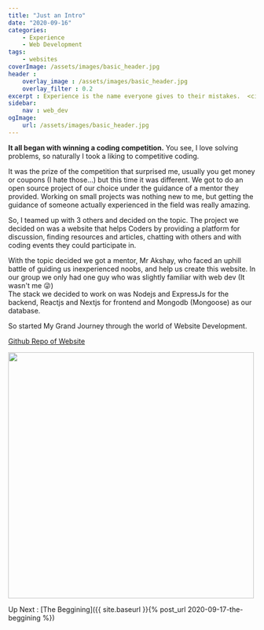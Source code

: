 ```yaml
---
title: "Just an Intro"
date: "2020-09-16"
categories: 
    - Experience
    - Web Development
tags:
    - websites
coverImage: /assets/images/basic_header.jpg
header : 
    overlay_image : /assets/images/basic_header.jpg
    overlay_filter : 0.2
excerpt : Experience is the name everyone gives to their mistakes.  <cite>Oscar Wilde</cite>
sidebar:
    nav : web_dev
ogImage: 
    url: /assets/images/basic_header.jpg
---
```


<strong>It all began with winning a coding competition.</strong> You see, I love solving problems, so naturally I took a liking to competitive coding. 

It was the prize of the competition that surprised me, usually you get money or coupons (I hate those...) but this time it was different. We got to do an open source project of our choice under the guidance of a mentor they provided. Working on small projects was nothing new to me, but getting the guidance of someone actually experienced in the field was really amazing.

So, I teamed up with 3 others and decided on the topic. The project we decided on was a website that helps Coders by providing a platform for discussion, finding resources and articles, chatting with others and with coding events they could participate in.

With the topic decided we got a mentor, Mr Akshay, who faced an uphill battle of guiding us inexperienced noobs, and help us create this website. In our group we only had one guy who was slightly familiar with web dev (It wasn't me &#128540;)  
The stack we decided to work on was Nodejs and ExpressJs for the backend, Reactjs and Nextjs for frontend and Mongodb (Mongoose) as our database.

So started My Grand Journey through the world of Website Development.

[Github Repo of Website](https://github.com/Scramjet911/Codestats)

<img src="{{ site.baseurl }}/assets/images/blog_meme.jpg" width=500>

Up Next : [The Beggining]({{ site.baseurl }}{% post_url 2020-09-17-the-beggining %})